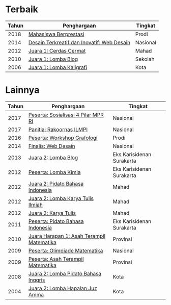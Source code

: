 # Terbaik

| Tahun | Penghargaan | Tingkat |
|-|-|-|
| 2018 | [Mahasiswa Berprestasi](https://s25.postimg.cc/shsyq8a6n/Scan352.jpg) | Prodi |
| 2014 | [Desain Terkreatif dan Inovatif: Web Desain](https://s25.postimg.cc/clzzszban/gambar_0004.jpg) | Nasional |
| 2012 | [Juara 1: Cerdas Cermat](https://s25.postimg.cc/h7d9yntz3/Cerdas_cermat.jpg) | Mahad |
| 2010 | [Juara 1: Lomba Blog](https://s25.postimg.cc/tzaa7v96n/gambar_0005.jpg) | Sekolah |
| 2006 | [Juara 1: Lomba Kaligrafi](https://s25.postimg.cc/fsujcn61b/gambar_0008.jpg) | Kota |

# Lainnya

| Tahun | Penghargaan | Tingkat |
|-|-|-|
| 2017 | [Peserta: Sosialisasi 4 Pilar MPR RI](https://s25.postimg.cc/5gcdkhi8v/Scan351.jpg) | Nasional |
| 2017 | [Panitia: Rakoornas ILMPI](https://s25.postimg.cc/8afixx4zj/Scan355.jpg) | Nasional |
| 2016 | [Peserta: Workshop Grafologi](https://s25.postimg.cc/k1z9eqwf3/gambar_0002.jpg) | Prodi |
| 2014 | [Finalis: Web Desain](https://s25.postimg.cc/oal5eau9r/Desain_web.jpg) | Nasional |
| 2013 | [Juara 2: Lomba Blog](https://s25.postimg.cc/nyclarrpb/gambar_0006.jpg) | Eks Karisidenan Surakarta |
| 2012 | [Peserta: Lomba Kimia](https://s25.postimg.cc/hww2b24tb/Kimia.jpg) | Eks Karisidenan Surakarta |
| 2012 | [Juara 2: Pidato Bahasa Indonesia](https://s25.postimg.cc/qf5ifeyhb/Pidato_bahasa_indonesia_2.jpg) | Mahad |
| 2012 | [Juara 2: Lomba Karya Tulis Ilmiah](https://s25.postimg.cc/3qz5iic8f/gambar_0009.jpg) | Mahad |
| 2012 | [Juara 2: Karya Tulis](https://s25.postimg.cc/5v0ogx3an/Karya_tulis.jpg) | Mahad |
| 2011 | [Peserta: Pidato Bahasa Indonesia](https://s25.postimg.cc/4fz3s6mrz/Pidato_bahasa_indonesia.jpg) | Eks Karisidenan Surakarta |
| 2010 | [Juara Harapan 1: Asah Terampil Matematika](https://s25.postimg.cc/jcgh2fllr/gambar_0001.jpg) | Provinsi |
| 2009 | [Peserta: Olimpiade Matematika](https://s25.postimg.cc/doa6bkrjz/gambar_0011.jpg) | Nasional |
| 2009 | [Peserta: Asah Terampil Matematika](https://s25.postimg.cc/rupx6qa3z/gambar_0003.jpg) | Provinsi |
| 2008 | [Juara 2: Lomba Pidato Bahasa Inggris](https://s25.postimg.cc/9f5g9c3pb/gambar_0010.jpg) | Kota |
| 2004 | [Juara 2: Lomba Hapalan Juz Amma](https://s25.postimg.cc/5vjijk3kf/gambar_0007.jpg) | Kota |